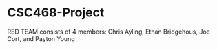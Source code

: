 # CSC468-Project
RED TEAM consists of 4 members: Chris Ayling, Ethan Bridgehous, Joe Cort, and Payton Young

